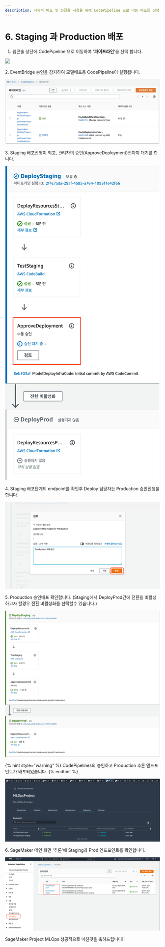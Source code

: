```yaml
---
description: 지속적 배포 및 전달을 사용을 위해 CodePipeline 으로 이동 배포를 진행합니다.
---
```


# 6. Staging 과 Production 배포

1. 웹콘솔 상단에 CodePipeline 으로 이동하여 '**파이프라인**'을 선택 합니다.

![](<../.gitbook/assets/스크린샷 2022-01-20 오전 3.49.52.png>)

2\. EventBridge 승인을 감지하여 모델배포용 CodePipeline이 실행됩니다.

![](<../.gitbook/assets/Screen Shot 2021-04-01 at 6.45.19 PM.png>)

3\. Staging 배포진행이 되고, 관리자의 승인(ApproveDeployment)전까지 대기를 합니다.

![배포용 파이프라인 화면](<../.gitbook/assets/Screen Shot 2021-04-01 at 7.01.15 PM (1).png>)

4\. Staging 배포단계의 endpoint를 확인후 Deploy 담당자는 Production 승인진행을 합니다.

![배포 승인 검토](<../.gitbook/assets/Screen Shot 2021-06-06 at 9.11.32 PM.png>)

5\. Production 승인배포 확인합니다. (Staging에서 DeployProd간에 전환을 비활성하고자 할경우 전환 비활성화를 선택할수 있습니다.)

![](<../.gitbook/assets/image (2).png>)

{% hint style="warning" %}
CodePipelines의 승인하고 Production 추론 엔드포인트가 배포되었습니다.
{% endhint %}

![](<../.gitbook/assets/Screen Shot 2021-04-01 at 8.10.31 PM.png>)

6\. SageMaker 메인 화면 '추론'에 Staging과 Prod 엔드포인트를 확인합니다.

![](<../.gitbook/assets/Screen Shot 2021-04-01 at 9.42.34 PM.png>)

SageMaker Project MLOps 성공적으로 마친것을 축하드립니다!!
